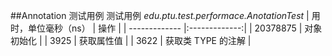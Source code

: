 ##Annotation 测试用例
测试用例 *edu.ptu.test.performace.AnotationTest*
| 用时，单位毫秒（ns） | 操作 |
| ------------- |:-------------:|
| 20378875 |  对象初始化 |
| 3925 | 获取属性值 |
| 3622 | 获取类 TYPE 的注解 |